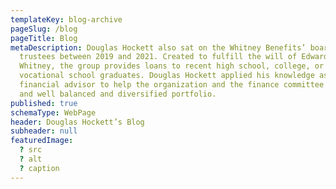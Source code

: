 ```yaml
---
templateKey: blog-archive
pageSlug: /blog
pageTitle: Blog
metaDescription: Douglas Hockett also sat on the Whitney Benefits’ board of
  trustees between 2019 and 2021. Created to fulfill the will of Edward A.
  Whitney, the group provides loans to recent high school, college, or trade or
  vocational school graduates. Douglas Hockett applied his knowledge as a
  financial advisor to help the organization and the finance committee maintain
  and well balanced and diversified portfolio.
published: true
schemaType: WebPage
header: Douglas Hockett’s Blog
subheader: null
featuredImage:
  ? src
  ? alt
  ? caption
---
```

